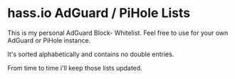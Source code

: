 # hass.io AdGuard / PiHole Lists
This is my personal AdGuard Block- Whitelist.
Feel free to use for your own AdGuard or PiHole instance.

It's sorted alphabetically and contains no double entries.

From time to time i'll keep those lists updated.
